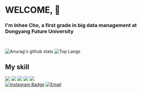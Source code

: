  # WELCOME, :slightly_smiling_face:
   
<!--
**dayonein/dayonein** is a ✨ _special_ ✨ repository because its `README.md` (this file) appears on your GitHub profile.
!-->

<h3> I'm Inhee Cho, a first grade in big data management at Dongyang Future University</h3><br>


![Anurag's github stats](https://github-readme-stats.vercel.app/api?username=dayonein&show_icons=true&theme=dark)
![Top Langs](https://github-readme-stats.vercel.app/api/top-langs/?username=dayonein&layout=compact&theme=tokyonight)



<h2>My skill</h2>

<img src="https://img.shields.io/badge/Python-white?style=for-the-badge&logo=Python&logoColor=3776AB" /> <img src="https://img.shields.io/badge/JavaScript-white?style=for-the-badge&logo=javascript&logoColor=F7DF1E" /> <img src="https://img.shields.io/badge/GitHub-black?style=for-the-badge&logo=GitHub&logoColor=181717" /> <img src="https://img.shields.io/badge/RStudio-white?style=for-the-badge&logo=Rstudio&logoColor=75AADB" /> <img src="https://img.shields.io/badge/Adobe%20Photoshop-white?style=for-the-badge&logo=Adobe%20Photoshop&logoColor=31A8FF" /> 
<br>
[![Instagram Badge](https://img.shields.io/badge/Instagram-%23E4405F?style=for-the-badge&logo=instagram&logoColor=white)](https://www.instagram.com/?hl=ko](https://www.instagram.com/inhyi5420/?hl=ko))
[![Email](https://img.shields.io/badge/Email-inheecho%40dongyang.ac.kr-blue?style=for-the-badge)](mailto:inheecho@dongyang.ac.kr)












